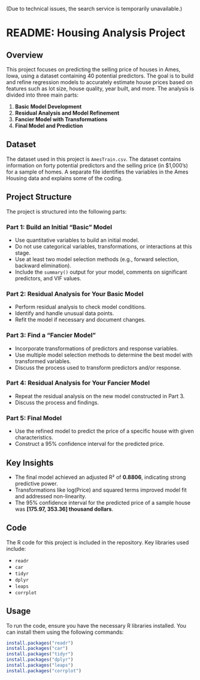 (Due to technical issues, the search service is temporarily unavailable.)

# README: Housing Analysis Project

## Overview
This project focuses on predicting the selling price of houses in Ames, Iowa, using a dataset containing 40 potential predictors. The goal is to build and refine regression models to accurately estimate house prices based on features such as lot size, house quality, year built, and more. The analysis is divided into three main parts:

1. **Basic Model Development**
2. **Residual Analysis and Model Refinement**
3. **Fancier Model with Transformations**
4. **Final Model and Prediction**

## Dataset
The dataset used in this project is `AmesTrain.csv`. The dataset contains information on forty potential predictors and the selling price (in $1,000’s) for a sample of homes. A separate file identifies the variables in the Ames Housing data and explains some of the coding.

## Project Structure
The project is structured into the following parts:

### Part 1: Build an Initial “Basic” Model
- Use quantitative variables to build an initial model.
- Do not use categorical variables, transformations, or interactions at this stage.
- Use at least two model selection methods (e.g., forward selection, backward elimination).
- Include the `summary()` output for your model, comments on significant predictors, and VIF values.

### Part 2: Residual Analysis for Your Basic Model
- Perform residual analysis to check model conditions.
- Identify and handle unusual data points.
- Refit the model if necessary and document changes.

### Part 3: Find a “Fancier Model”
- Incorporate transformations of predictors and response variables.
- Use multiple model selection methods to determine the best model with transformed variables.
- Discuss the process used to transform predictors and/or response.

### Part 4: Residual Analysis for Your Fancier Model
- Repeat the residual analysis on the new model constructed in Part 3.
- Discuss the process and findings.

### Part 5: Final Model
- Use the refined model to predict the price of a specific house with given characteristics.
- Construct a 95% confidence interval for the predicted price.

## Key Insights
- The final model achieved an adjusted R² of **0.8806**, indicating strong predictive power.
- Transformations like log(Price) and squared terms improved model fit and addressed non-linearity.
- The 95% confidence interval for the predicted price of a sample house was **[175.97, 353.36] thousand dollars**.

## Code
The R code for this project is included in the repository. Key libraries used include:
- `readr`
- `car`
- `tidyr`
- `dplyr`
- `leaps`
- `corrplot`

## Usage
To run the code, ensure you have the necessary R libraries installed. You can install them using the following commands:
```R
install.packages("readr")
install.packages("car")
install.packages("tidyr")
install.packages("dplyr")
install.packages("leaps")
install.packages("corrplot")
```

